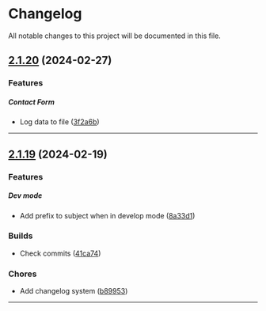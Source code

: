 <!--- BEGIN HEADER -->
# Changelog

All notable changes to this project will be documented in this file.
<!--- END HEADER -->

## [2.1.20](https://github.com/liquiddesign/messages/compare/v2.1.19...v2.1.20) (2024-02-27)

### Features


##### Contact Form

* Log data to file ([3f2a6b](https://github.com/liquiddesign/messages/commit/3f2a6ba2201bae7b825ffbe4956e7aaeddef9488))


---

## [2.1.19](https://github.com/liquiddesign/messages/compare/v2.1.18...v2.1.19) (2024-02-19)

### Features


##### Dev mode

* Add prefix to subject when in develop mode ([8a33d1](https://github.com/liquiddesign/messages/commit/8a33d112a8a53dc9294e225355220e14e6861465))

### Builds

* Check commits ([41ca74](https://github.com/liquiddesign/messages/commit/41ca7416af511bc58b58a623d0d1351330c2c26c))

### Chores

* Add changelog system ([b89953](https://github.com/liquiddesign/messages/commit/b8995385d877cee68a002a7508c31b14e1a0d892))


---

